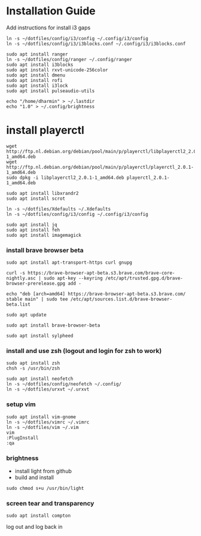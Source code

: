 # Installation Guide

Add instructions for install i3 gaps

```
ln -s ~/dotfiles/config/i3/config ~/.config/i3/config
ln -s ~/dotfiles/config/i3/i3blocks.conf ~/.config/i3/i3blocks.conf

sudo apt install ranger
ln -s ~/dotfiles/config/ranger ~/.config/ranger
sudo apt install i3blocks
sudo apt install rxvt-unicode-256color
sudo apt install dmenu
sudo apt install rofi
sudo apt install i3lock
sudo apt install pulseaudio-utils

echo "/home/dharmin" > ~/.lastdir
echo "1.0" > ~/.config/brightness
```

# install playerctl
```
wget http://ftp.nl.debian.org/debian/pool/main/p/playerctl/libplayerctl2_2.0.1-1_amd64.deb
wget http://ftp.nl.debian.org/debian/pool/main/p/playerctl/playerctl_2.0.1-1_amd64.deb
sudo dpkg -i libplayerctl2_2.0.1-1_amd64.deb playerctl_2.0.1-1_amd64.deb

sudo apt install libxrandr2
sudo apt install scrot

ln -s ~/dotfiles/Xdefaults ~/.Xdefaults
ln -s ~/dotfiles/config/i3/config ~/.config/i3/config

sudo apt install jq
sudo apt install feh
sudo apt install imagemagick
```

### install brave browser beta
```
sudo apt install apt-transport-https curl gnupg

curl -s https://brave-browser-apt-beta.s3.brave.com/brave-core-nightly.asc | sudo apt-key --keyring /etc/apt/trusted.gpg.d/brave-browser-prerelease.gpg add -

echo "deb [arch=amd64] https://brave-browser-apt-beta.s3.brave.com/ stable main" | sudo tee /etc/apt/sources.list.d/brave-browser-beta.list

sudo apt update

sudo apt install brave-browser-beta
```

```
sudo apt install sylpheed
```

### install and use zsh (logout and login for zsh to work)
```
sudo apt install zsh
chsh -s /usr/bin/zsh
```
```
sudo apt install neofetch
ln -s ~/dotfiles/config/neofetch ~/.config/
ln -s ~/dotfiles/urxvt ~/.urxvt
```

### setup vim
```
sudo apt install vim-gnome
ln -s ~/dotfiles/vimrc ~/.vimrc
ln -s ~/dotfiles/vim ~/.vim
vim
:PlugInstall
:qa
```

### brightness

- install light from github
- build and install

```
sudo chmod s+u /usr/bin/light
```

### screen tear and transparency

```
sudo apt install compton
```
log out and log back in

